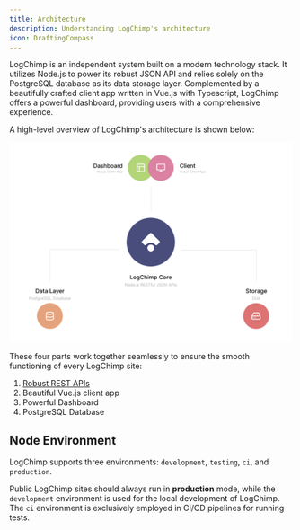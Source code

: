 ```yaml
---
title: Architecture
description: Understanding LogChimp's architecture
icon: DraftingCompass
---
```


LogChimp is an independent system built on a modern technology stack. It utilizes Node.js to power its robust JSON API and relies solely on the PostgreSQL database as its data storage layer. Complemented by a beautifully crafted client app written in Vue.js with Typescript, LogChimp offers a powerful dashboard, providing users with a comprehensive experience.

A high-level overview of LogChimp's architecture is shown below:

![LogChimp Architecture](/images/docs/architecture/architecture.png)

These four parts work together seamlessly to ensure the smooth functioning of every LogChimp site:

1. [Robust REST APIs](/content/docs/architecture/api)
2. Beautiful Vue.js client app
3. Powerful Dashboard
4. PostgreSQL Database

## Node Environment

LogChimp supports three environments: `development`, `testing`, `ci`, and `production`.

Public LogChimp sites should always run in **production** mode, while the `development` environment is used for the local development of LogChimp.
The `ci` environment is exclusively employed in CI/CD pipelines for running tests.
